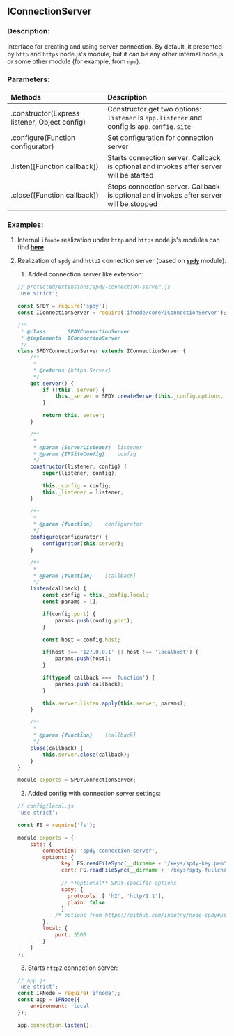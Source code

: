 ## IConnectionServer

### Description:

Interface for creating and using server connection. By default, it presented by `http` and `https` node.js's module,
but it can be any other internal node.js or some other module (for example, from `npm`).

### Parameters:

Methods | Description
:------ | :-----------
.constructor(Express listener, Object config) | Constructor get two options: `listener` is `app.listener` and config is `app.config.site`
.configure(Function configurator) | Set configuration for connection server
.listen([Function callback]) | Starts connection server. Callback is optional and invokes after server will be started
.close([Function callback]) | Stops connection server. Callback is optional and invokes after server will be stopped

### Examples:

1. Internal `ifnode` realization under `http` and `https` node.js's modules can find **[here](https://github.com/ilfroloff/ifnode/blob/master/plugins/node-http_s-server.js)**
2. Realization of `spdy` and `http2` connection server (based on **[`spdy`](https://www.npmjs.com/package/spdy)** module):
    1. Added connection server like extension:
  
    ```javascript
    // protected/extensions/spdy-connection-server.js
    'use strict';
    
    const SPDY = require('spdy');
    const IConnectionServer = require('ifnode/core/IConnectionServer');
    
    /**
     * @class       SPDYConnectionServer
     * @implements  IConnectionServer
     */
    class SPDYConnectionServer extends IConnectionServer {
        /**
         *
         * @returns {https.Server}
         */
        get server() {
            if (!this._server) {
                this._server = SPDY.createServer(this._config.options, this._listener);
            }
    
            return this._server;
        }
    
        /**
         *
         * @param {ServerListener}  listener
         * @param {IFSiteConfig}    config
         */
        constructor(listener, config) {
            super(listener, config);
    
            this._config = config;
            this._listener = listener;
        }
    
        /**
         *
         * @param {function}    configurator
         */
        configure(configurator) {
            configurator(this.server);
        }
    
        /**
         *
         * @param {function}    [callback]
         */
        listen(callback) {
            const config = this._config.local;
            const params = [];
    
            if(config.port) {
                params.push(config.port);
            }
    
            const host = config.host;
    
            if(host !== '127.0.0.1' || host !== 'localhost') {
                params.push(host);
            }
    
            if(typeof callback === 'function') {
                params.push(callback);
            }
    
            this.server.listen.apply(this.server, params);
        }
    
        /**
         *
         * @param {function}    [callback]
         */
        close(callback) {
            this.server.close(callback);
        }
    }
    
    module.exports = SPDYConnectionServer;
    ```
    
    2. Added config with connection server settings:
    
    ```javascript
    // config/local.js
    'use strict';
    
    const FS = require('fs');
    
    module.exports = {
        site: {
            connection: 'spdy-connection-server',
            options: {
                  key: FS.readFileSync(__dirname + '/keys/spdy-key.pem'),
                  cert: FS.readFileSync(__dirname + '/keys/spdy-fullchain.pem'),
                
                  // **optional** SPDY-specific options
                  spdy: {
                    protocols: [ 'h2', 'http/1.1'],
                    plain: false
                  }
                /* options from https://github.com/indutny/node-spdy#usage */
            },
            local: {
                port: 5500
            }
        }
    };
    ````
    
    3. Starts `http2` connection server:
    
    ```javascript
    // app.js
    'use strict';
    const IFNode = require('ifnode');
    const app = IFNode({
        environment: 'local'
    });
    
    app.connection.listen();
    ```
